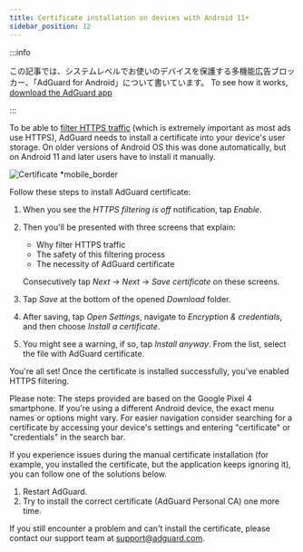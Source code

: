 ```yaml
---
title: Certificate installation on devices with Android 11+
sidebar_position: 12
---
```


:::info

この記事では、システムレベルでお使いのデバイスを保護する多機能広告ブロッカー、「AdGuard for Android」について書いています。 To see how it works, [download the AdGuard app](https://agrd.io/download-kb-adblock)

:::

To be able to [filter HTTPS traffic](/general/https-filtering/what-is-https-filtering.md) (which is extremely important as most ads use HTTPS), AdGuard needs to install a certificate into your device's user storage. On older versions of Android OS this was done automatically, but on Android 11 and later users have to install it manually.

![Certificate *mobile_border](https://cdn.adtidy.org/content/kb/ad_blocker/android/solving_problems/manual-certificate/g.gif)

Follow these steps to install AdGuard certificate:

1. When you see the *HTTPS filtering is off* notification, tap *Enable*.

1. Then you'll be presented with three screens that explain:
    - Why filter HTTPS traffic
    - The safety of this filtering process
    - The necessity of AdGuard certificate

    Consecutively tap *Next* → *Next* → *Save certificate* on these screens.

1. Tap *Save* at the bottom of the opened *Download* folder.

1. After saving, tap *Open Settings*, navigate to *Encryption & credentials*, and then choose *Install a certificate*.

1. You might see a warning, if so, tap *Install anyway*. From the list, select the file with AdGuard certificate.

You're all set! Once the certificate is installed successfully, you've enabled HTTPS filtering.

Please note: The steps provided are based on the Google Pixel 4 smartphone. If you're using a different Android device, the exact menu names or options might vary. For easier navigation consider searching for a certificate by accessing your device's settings and entering "certificate" or "credentials" in the search bar.

If you experience issues during the manual certificate installation (for example, you installed the certificate, but the application keeps ignoring it), you can follow one of the solutions below.

1. Restart AdGuard.
2. Try to install the correct certificate (AdGuard Personal CA) one more time.

If you still encounter a problem and can't install the certificate, please contact our support team at support@adguard.com.
